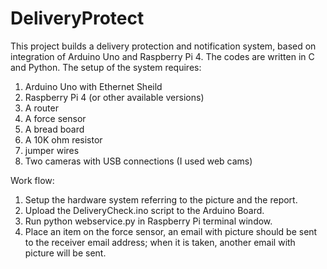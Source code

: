 # DeliveryProtect
This project builds a delivery protection and notification system, based on integration of Arduino Uno and Raspberry Pi 4. The codes are written in C and Python. 
The setup of the system requires:

1. Arduino Uno with Ethernet Sheild
2. Raspberry Pi 4 (or other available versions)
3. A router
4. A force sensor
5. A bread board
6. A 10K ohm resistor
7. jumper wires
8. Two cameras with USB connections (I used web cams)

Work flow:
1. Setup the hardware system referring to the picture and the report.
2. Upload the DeliveryCheck.ino script to the Arduino Board.
3. Run python webservice.py in Raspberry Pi terminal window.
4. Place an item on the force sensor, an email with picture should be sent to the receiver email address; when it is taken, another email with picture will be sent.
